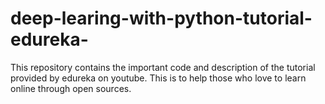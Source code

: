 # deep-learing-with-python-tutorial-edureka-
This repository contains the important code and description of the tutorial provided by edureka on youtube. This is to help those who love to learn online through open sources.
